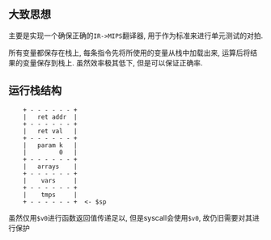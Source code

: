 
## 大致思想

主要是实现一个确保正确的`IR->MIPS`翻译器, 用于作为标准来进行单元测试的对拍.

所有变量都保存在栈上, 每条指令先将所使用的变量从栈中加载出来, 运算后将结果的变量保存到栈上. 虽然效率极其低下, 但是可以保证正确率.

## 运行栈结构

```
    + - - - - - - +
    |   ret addr  |
    + - - - - - - +
    |   ret val   |
    + - - - - - - +
    |   param k   |
    |         0   |
    + - - - - - - +
    |   arrays    |
    + - - - - - - +
    |    vars     |
    + - - - - - - +
    |    tmps     |
    + - - - - - - +  <- $sp
```
虽然仅用`$v0`进行函数返回值传递足以, 但是syscall会使用`$v0`, 故仍旧需要对其进行保护